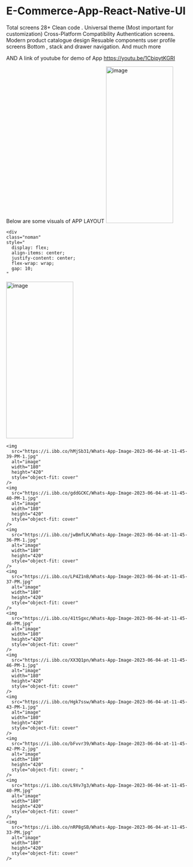 # E-Commerce-App-React-Native-UI
Total screens 28+ Clean code . Universal theme (Most important for customization) Cross-Platform Compatibility  Authentication screens. Modern product catalogue design  Resuable components user profile screens  Bottom , stack and drawer navigation. And much more

 AND  A link of youtube  for demo of App
 https://youtu.be/1CbipytKGRI
 
 Below are some visuals of APP LAYOUT 
    <img
      src="https://i.ibb.co/hy5QsLs/Whats-App-Image-2023-06-04-at-11-45-39-PM-3.jpg"
      alt="image"
      width="180"
      height="420"
      style="object-fit: cover"
    />
  
    <div
    class="noman"
    style="
      display: flex;
      align-items: center;
      justify-content: center;
      flex-wrap: wrap;
      gap: 10;
    "
  >
<img src="https://i.ibb.co/hy5QsLs/Whats-App-Image-2023-06-04-at-11-45-39-PM-3.jpg" alt="image"   width="180" height="420" style="object-fit: cover;">

 
    <img
      src="https://i.ibb.co/hMjSb31/Whats-App-Image-2023-06-04-at-11-45-39-PM-1.jpg"
      alt="image"
      width="180"
      height="420"
      style="object-fit: cover"
    />
    <img
      src="https://i.ibb.co/gddGCKC/Whats-App-Image-2023-06-04-at-11-45-40-PM-1.jpg"
      alt="image"
      width="180"
      height="420"
      style="object-fit: cover"
    />
    <img
      src="https://i.ibb.co/jwBmfLK/Whats-App-Image-2023-06-04-at-11-45-36-PM-1.jpg"
      alt="image"
      width="180"
      height="420"
      style="object-fit: cover"
    />
    <img
      src="https://i.ibb.co/LP4Z1nB/Whats-App-Image-2023-06-04-at-11-45-37-PM.jpg"
      alt="image"
      width="180"
      height="420"
      style="object-fit: cover"
    />
    <img
      src="https://i.ibb.co/41tSgxc/Whats-App-Image-2023-06-04-at-11-45-46-PM.jpg"
      alt="image"
      width="180"
      height="420"
      style="object-fit: cover"
    />
    <img
      src="https://i.ibb.co/XX3Q1pn/Whats-App-Image-2023-06-04-at-11-45-46-PM-1.jpg"
      alt="image"
      width="180"
      height="420"
      style="object-fit: cover"
    />
    <img
      src="https://i.ibb.co/Hgk7ssw/Whats-App-Image-2023-06-04-at-11-45-43-PM-1.jpg"
      alt="image"
      width="180"
      height="420"
      style="object-fit: cover"
    />
    <img
      src="https://i.ibb.co/bFvvr39/Whats-App-Image-2023-06-04-at-11-45-42-PM-2.jpg"
      alt="image"
      width="180"
      height="420"
      style="object-fit: cover; "
    />
    <img
      src="https://i.ibb.co/L9Xv7g3/Whats-App-Image-2023-06-04-at-11-45-40-PM.jpg"
      alt="image"
      width="180"
      height="420"
      style="object-fit: cover"
    />
    <img
      src="https://i.ibb.co/nRP8gSB/Whats-App-Image-2023-06-04-at-11-45-33-PM.jpg"
      alt="image"
      width="180"
      height="420"
      style="object-fit: cover"
    />
  </div>

 
 
